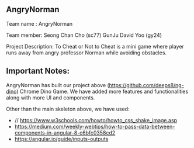 ## AngryNorman

Team name : AngryNorman 


Team member: Seong Chan Cho (sc77) GunJu David Yoo (gy24) 


Project Description: To Cheat or Not to Cheat is a mini game where player runs away from angry professor Norman while avoiding obstacles. 



## Important Notes:

AngryNorman has built our project above (https://github.com/deeps8/ng-dino) Chrome Dino Game. 
We have added more features and functionalities along with more UI and components. 

Other than the main skeleton above, we have used:

- // https://www.w3schools.com/howto/howto_css_shake_image.asp
- https://medium.com/weekly-webtips/how-to-pass-data-between-components-in-angular-8-c6bfc0358cd2
- https://angular.io/guide/inputs-outputs
